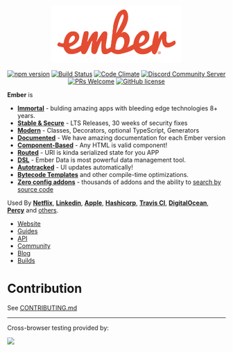 <p align="center">
  <a href="https://emberjs.com"><img width="300" src="https://raw.githubusercontent.com/emberjs/website/master/source/images/brand/ember_Ember-Light.png"></a>
</p>

<p align="center">
   <a href="https://www.npmjs.com/package/ember-source"><img src="https://img.shields.io/npm/v/ember-source.svg?style=flat" alt="npm version"></a>  
  <a href="http://travis-ci.org/emberjs/ember.js"><img src="https://secure.travis-ci.org/emberjs/ember.js.svg?branch=master" alt="Build Status"></a>
  <a href="https://codeclimate.com/github/emberjs/ember.js"><img src="https://codeclimate.com/github/emberjs/ember.js.svg" alt="Code Climate"></a>
  <a href="https://discord.gg/zT3asNS"><img src="https://img.shields.io/discord/480462759797063690.svg?logo=discord" alt="Discord Community Server"></a>
   <a href="https://help-wanted.emberjs.com/"><img src="https://img.shields.io/badge/PRs-welcome-brightgreen.svg" alt="PRs Welcome"></a>
   <a href="https://github.com/emberjs/ember.js/blob/master/LICENSE"><img src="https://img.shields.io/badge/license-MIT-blue.svg" alt="GitHub license"></a>

</p>

**Ember** is 

* [**Immortal**](https://en.wikipedia.org/wiki/Ember.js) - bulding amazing apps with bleeding edge technologies 8+ years.
* [**Stable & Secure**](https://emberjs.com/releases/) - LTS Releases, 30 weeks of security fixes
* [**Modern**](https://blog.emberjs.com/2019/02/11/coming-soon-in-ember-octane-part-1.html) - Classes, Decorators, optional TypeScript, Generators
* [**Documented**](https://guides.emberjs.com) - We have amazing documentation for each Ember version
* [**Component-Based**](https://octane-guides-preview.emberjs.com/release/components/component-basics/) - Any HTML is valid component!
* [**Routed**](https://octane-guides-preview.emberjs.com/release/routing/defining-your-routes/) - URI is kinda serialized state for you APP
* [**DSL**](https://guides.emberjs.com/release/models/) - Ember Data is most powerful data management tool.
* [**Autotracked**](https://octane-guides-preview.emberjs.com/release/state-management/tracked-properties/) - UI updates automatically!
* [**Bytecode Templates**](https://yehudakatz.com/2017/04/05/the-glimmer-vm-boots-fast-and-stays-fast/) and other compile-time optimizations.
* [**Zero config addons**](https://emberobserver.com/) - thousands of addons and the ability to [search by source code](https://emberobserver.com/code-search?codeQuery=task)

Used By [**Netflix**](https://github.com/Netflix?utf8=%E2%9C%93&q=ember&type=&language=), [**Linkedin**](https://engineering.linkedin.com/blog/topic/ember), [**Apple**](http://builtwithember.io/featured/2015/07/04/apple-music/), [**Hashicorp**](https://github.com/hashicorp/vault), [**Travis CI**](https://github.com/travis-ci/travis-web), [**DigitalOcean**](http://builtwithember.io/2018/02/08/digital-ocean/), [**Percy**](https://github.com/percy/percy-web) and [others](http://builtwithember.io/).


- [Website](https://emberjs.com)
- [Guides](https://guides.emberjs.com)
- [API](https://emberjs.com/api)
- [Community](https://emberjs.com/community)
- [Blog](https://emberjs.com/blog)
- [Builds](https://emberjs.com/builds)

# Contribution

See [CONTRIBUTING.md](https://github.com/emberjs/ember.js/blob/master/CONTRIBUTING.md)

---

Cross-browser testing provided by:


<a href="https://www.browserstack.com/automate/public-build/N0RzTStiOEVmUmFIOHZESHZ0SHc2ZnRtWkdId1VTYjBBNmdUbFdGQjhJMD0tLXlnakFXc2lFVk54YlFJeTZpMElGSGc9PQ==--587563c31781ae54de26452a7d27bd451607b000"><img src='https://www.browserstack.com/automate/badge.svg?badge_key=N0RzTStiOEVmUmFIOHZESHZ0SHc2ZnRtWkdId1VTYjBBNmdUbFdGQjhJMD0tLXlnakFXc2lFVk54YlFJeTZpMElGSGc9PQ==--587563c31781ae54de26452a7d27bd451607b000'/></a>

